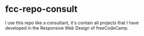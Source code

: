 # fcc-repo-consult
I use this repo like a consultant, it's contain all projects that I have developed in the Responsive Web Design of freeCodeCamp.
